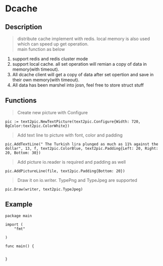 
# Dcache  
  
## Description  
  
>distribute cache implement with redis. local memory is also used which can speed up get operation.<br>
main function as below

1. support redis and redis cluster mode  
2. support local cache. all set operation will remian a copy of data in memory(with timeout).
3. All dcache client will get a copy of data after set opertion and save in their own memory(with timeout).
4. All data has been marshel into josn, feel free to store struct stuff

## Functions  

> Create new picture with Configure
 
`pic := text2pic.NewTextPicture(text2pic.Configure{Width: 720, BgColor:text2pic.ColorWhite})`

> Add text line to picture with font, color and padding 

`pic.AddTextLine(" The Turkish lira plunged as much as 11% against the dollar", 13, f, text2pic.ColorBlue, text2pic.Padding{Left: 20, Right: 20, Bottom: 30})`

> Add picture  io.reader is required and padding as well

`pic.AddPictureLine(file, text2pic.Padding{Bottom: 20})`

> Draw it on io.writer. TypePng and TypeJpeg are supported

`pic.Draw(writer, text2pic.TypeJpeg)`

## Example  
> 
```
package main

import (
	"fmt"

)

func main() {

	
}
```